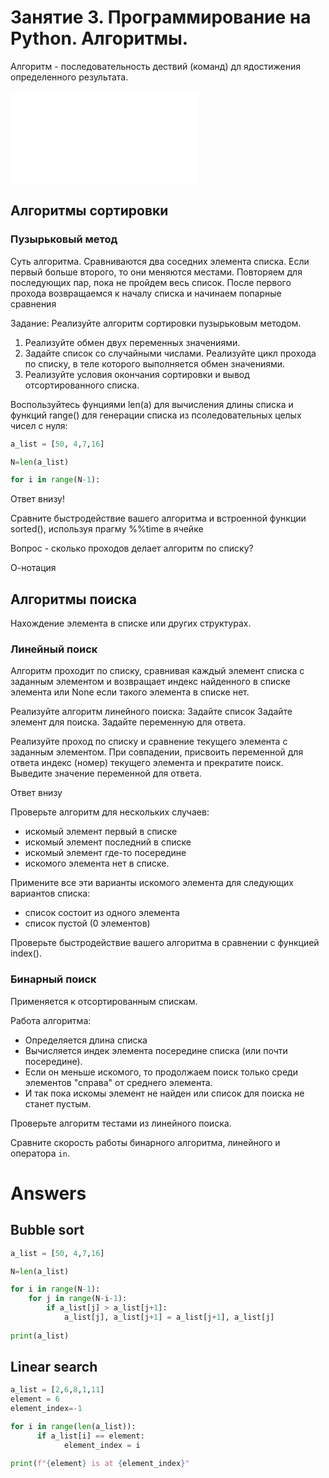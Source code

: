 # Занятие 3. Программирование на Python. Алгоритмы.

Алгоритм - последовательность дествий (команд) дл ядостижения определенного результата.


![sorting table](1_Python_beginning.md)

## Алгоритмы сортировки

### Пузырьковый метод

Суть алгоритма. Сравниваются два соседних элемента списка. Если первый больше второго, то они меняются местами. Повторяем для последующих пар, пока не пройдем весь список. После первого прохода возвращаемся к началу списка и начинаем попарные сравнения 

Задание: Реализуйте алгоритм сортировки пузырьковым методом.

1. Реализуйте обмен двух переменных значениями. 
2. Задайте список со случайными числами. Реализуйте цикл прохода по списку, в теле которого выполняется обмен значениями.
3. Реализуйте условия окончания сортировки и вывод отсортированного списка.


Воспользуйтесь фунциями len(а) для вычисления длины списка и функций range() для генерации списка из
псоледовательных целых чисел с нуля:

```python
a_list = [50, 4,7,16]

N=len(a_list)

for i in range(N-1):
```

Ответ внизу!

Сравните быстродействие вашего алгоритма и встроенной функции sorted(), используя прагму %%time в ячейке

Вопрос - сколько проходов делает алгоритм по списку?

О-нотация

## Алгоритмы поиска

Нахождение элемента в списке или других структурах. 

### Линейный поиск

Алгоритм проходит по списку, сравнивая каждый элемент списка с заданным элементом и возвращает индекс найденного в списке элемента или None если такого элемента в списке нет.

Реализуйте алгоритм линейного поиска:
Задайте список
Задайте элемент для поиска.
Задайте переменную для ответа.

Реализуйте проход по списку и сравнение текущего элемента с заданным элементом. При совпадении, присвоить переменной для ответа индекс (номер) текущего элемента и прекратите поиск.
Выведите значение переменной для ответа.

Ответ внизу

Проверьте алгоритм для нескольких случаев:
* искомый элемент первый в списке
* искомый элемент последний в списке
* искомый элемент где-то посередине
* искомого элемента нет в списке.

Примените все эти варианты искомого элемента для следующих вариантов списка:
* список состоит из одного элемента
* список пустой (0 элементов)

Проверьте быстродействие вашего алгоритма в сравнении с функцией index().

### Бинарный поиск

Применяется к отсортированным спискам. 

Работа алгоритма:

* Определяется длина списка
* Вычисляется индек элемента посередине списка (или почти посередине).
* Если он меньше искомого, то продолжаем поиск только среди элементов "справа" от среднего элемента.
* И так пока искомы элемент не найден или список для поиска не станет пустым. 

Проверьте алгоритм тестами из линейного поиска.

Сравните скорость работы бинарного алгоритма, линейного и оператора `in`.


# Answers

## Bubble sort

```python
a_list = [50, 4,7,16]

N=len(a_list)

for i in range(N-1):
    for j in range(N-i-1):
        if a_list[j] > a_list[j+1]:
            a_list[j], a_list[j+1] = a_list[j+1], a_list[j]
 
print(a_list)
```

## Linear search

```python
a_list = [2,6,8,1,11]
element = 6
element_index=-1

for i in range(len(a_list)):
      if a_list[i] == element:
            element_index = i

print(f"{element} is at {element_index}"
```

